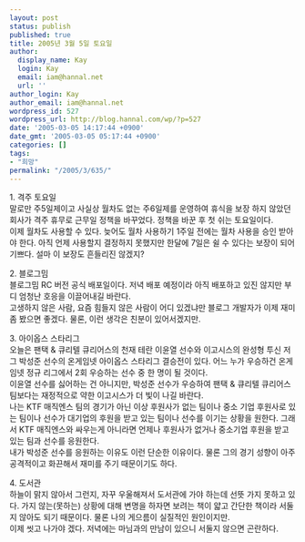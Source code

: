 ```yaml
---
layout: post
status: publish
published: true
title: 2005년 3월 5일 토요일
author:
  display_name: Kay
  login: Kay
  email: iam@hannal.net
  url: ''
author_login: Kay
author_email: iam@hannal.net
wordpress_id: 527
wordpress_url: http://blog.hannal.com/wp/?p=527
date: '2005-03-05 14:17:44 +0900'
date_gmt: '2005-03-05 05:17:44 +0900'
categories: []
tags:
- "희망"
permalink: "/2005/3/635/"
---
```

<p>1. 격주 토요일<br />
말로만 주5일제이고 사실상 월차도 없는 주6일제를 운영하여 휴식을 보장 하지 않았던 회사가 격주 휴무로 근무일 정책을 바꾸었다. 정책을 바꾼 후 첫 쉬는 토요일이다.<br />
이제 월차도 사용할 수 있다. 늦어도 월차 사용하기 1주일 전에는 월차 사용을 승인 받아야 한다. 아직 언제 사용할지 결정하지 못했지만 한달에 7일은 쉴 수 있다는 보장이 되어 기쁘다. 설마 이 보장도 흔들리진 않겠지?</p>
<p>2. 블로그밈<br />
블로그밈 RC 버전 공식 배포일이다. 저녁 배포 예정이라 아직 배포하고 있진 않지만 부디 엄청난 호응을 이끌어내길 바란다.<br />
고생하지 않은 사람, 요즘 힘들지 않은 사람이 어디 있겠냐만 블로그 개발자가 이제 재미 좀 봤으면 좋겠다. 물론, 이런 생각은 친분이 있어서겠지만.</p>
<p>3. 아이옵스 스타리그<br />
오늘은 팬택 & 큐리텔 큐리어스의 천재 테란 이윤열 선수와 이고시스의 완성형 투신 저그 박성준 선수의 온게임넷 아이옵스 스타리그 결승전이 있다. 어느 누가 우승하건 온게임넷 정규 리그에서 2회 우승하는 선수 중 한 명이 될 것이다.<br />
이윤열 선수를 싫어하는 건 아니지만, 박성준 선수가 우승하여 팬택 & 큐리텔 큐리어스팀보다는 재정적으로 약한 이고시스가 더 빛이 나길 바란다.<br />
나는 KTF 매직엔스 팀의 경기가 아닌 이상 후원사가 없는 팀이나 중소 기업 후원사로 있는 팀이나 선수가 대기업의 후원을 받고 있는 팀이나 선수를 이기는 상황을 원한다. 그래서 KTF 매직엔스와 싸우는게 아니라면 언제나 후원사가 없거나 중소기업 후원을 받고 있는 팀과 선수를 응원한다.<br />
내가 박성준 선수를 응원하는 이유도 이런 단순한 이유이다. 물론 그의 경기 성향이 아주 공격적이고 화끈해서 재미를 주기 때문이기도 하다.</p>
<p>4. 도서관<br />
하늘이 맑지 않아서 그런지, 자꾸 우울해져서 도서관에 가야 하는데 선뜻 가지 못하고 있다. 가지 않는(못하는) 상황에 대해 변명을 하자면 보려는 책이 얇고 간단한 책이라 서둘지 않아도 되기 때문이다. 물론 나의 게으름이 실질적인 원인이지만.<br />
이제 씻고 나가야 겠다. 저녁에는 마님과의 만남이 있으니 서둘지 않으면 곤란하다.</p>
